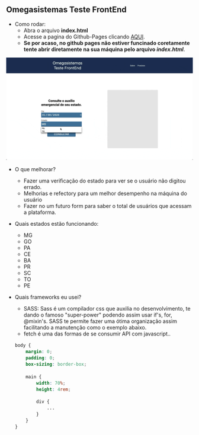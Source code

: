 ## Omegasistemas Teste FrontEnd
 
- Como rodar:
   - Abra o arquivo __index.html__
   - Acesse a pagina do Github-Pages clicando [AQUI](https://andre2l2.github.io/omegasistemas-teste-front-end/).
   - __Se por acaso, no github pages não estiver funcinado coretamente tente abrir diretamente na sua máquina pelo arquivo *index.html*__.
 
![img](./img/demo.gif)
 
- O que melhorar?
   - Fazer uma verificação do estado para ver se o usuário não digitou errado.
   - Melhorias e refectory para um melhor desempenho na máquina do usuário
   - Fazer no um futuro form para saber o total de usuários que acessam a plataforma.
 
- Quais estados estão funcionando:
   - MG
   - GO
   - PA
   - CE
   - BA
   - PR
   - SC
   - TO
   - PE
 
- Quais frameworks eu usei?
   - SASS: Sass é um compilador css que auxilia no desenvolvimento, te dando o famoso "super-power" podendo assim usar if's, for, @mixin's. SASS te permite fazer uma ótima organização assim facilitando a manutenção como o exemplo abaixo.
   - fetch é uma das formas de se consumir API com javascript..
 
   ```SCSS
   body {
       margin: 0;
       padding: 0;
       box-sizing: border-box;
         
       main {
           width: 70%;
           height: 4rem;
 
           div {
               ...
           }
       }
   }
   ```
 
 

